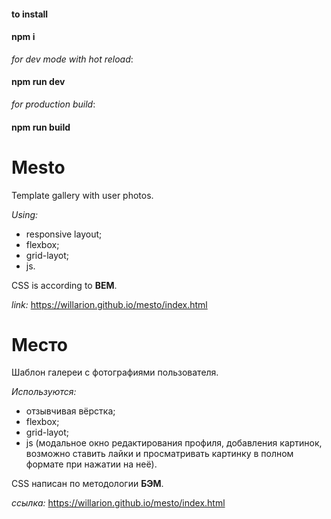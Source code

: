 #### to install
  #### npm i
  
   _for dev mode with hot reload_:
     
####   npm run dev 
            
   _for production build_:
  
####   npm run build    


# Mesto

Template gallery with user photos.

_Using:_
* responsive layout;
* flexbox;
* grid-layot;
* js.

CSS is according to __BEM__.

_link:_
https://willarion.github.io/mesto/index.html




# Место

Шаблон галереи с фотографиями пользователя.

_Используются:_
* отзывчивая вёрстка;
* flexbox;
* grid-layot;
* js (модальное окно редактирования профиля, добавления картинок, возможно ставить лайки и просматривать картинку в полном формате при нажатии на неё).

CSS написан по методологии __БЭМ__.

_ссылка:_
https://willarion.github.io/mesto/index.html
